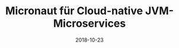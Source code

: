 ---
title: Micronaut für Cloud-native JVM-Microservices
lang: de
date: 2018-10-23
externalSite: Heise Developer
externalUrl: https://www.heise.de/developer/artikel/Micronaut-fuer-Cloud-native-JVM-Microservices-4198374.html?seite=all
meta:
  - name: description
    content: 'Micronaut ist ein neues Framework, das sich für das Erstellen Cloud-nativer JVM-Microservices eignet.'
  - name: keywords
    content: ['Micronaut', 'Java', 'Cloud-Native', 'Microservices']
---